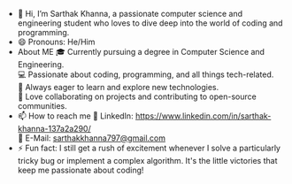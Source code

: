 - 👋 Hi, I’m Sarthak Khanna, a passionate computer science and engineering student who loves to dive deep into the world of coding and programming.
- 😄 Pronouns: He/Him
- About ME
    🎓 Currently pursuing a degree in Computer Science and Engineering.  
    💻 Passionate about coding, programming, and all things tech-related.  
    🌱 Always eager to learn and explore new technologies.  
    🚀 Love collaborating on projects and contributing to open-source communities.  
- 📫 How to reach me
    👔 LinkedIn: https://www.linkedin.com/in/sarthak-khanna-137a2a290/  
    📧 E-Mail: sarthakkhanna797@gmail.com
- ⚡ Fun fact: I still get a rush of excitement whenever I solve a particularly tricky bug or implement a complex algorithm. It's the little victories that keep me passionate about coding!
